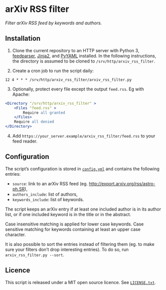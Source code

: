 
# arXiv RSS filter

*Filter arXiv RSS feed by keywords and authors.*


## Installation

1. Clone the current repository to an HTTP server with Python 3, [feedparser],
[Jinja2], and [PyYAML] installed.  In the following instructions, the directory
is assumed to be cloned to `/srv/http/arxiv_rss_filter`.

2. Create a cron job to run the script daily:

~~~crontab
12 4 * * * /srv/http/arxiv_rss_filter/arxiv_rss_filter.py
~~~

3. Optionally, protect every file except the output `feed.rss`. Eg with Apache:

~~~apache
<Directory "/srv/http/arxiv_rss_filter" >
    <Files "feed.rss" >
        Require all granted
    </Files>
    Require all denied
</Directory>
~~~

4. Add `https://your_server.example/arxiv_rss_filter/feed.rss` to
   your feed reader.


[feedparser]: https://pypi.org/project/feedparser/
[Jinja2]: https://pypi.org/project/Jinja2/
[PyYAML]: https://pypi.org/project/PyYAML/


## Configuration

The script’s configuration is stored in [`config.yml`](config.yml) and contains the
following entries:

- `source`: link to an arXiv RSS feed
  (eg. <http://export.arxiv.org/rss/astro-ph.SR>),
- `authors_include`: list of authors,
- `keywords_include`: list of keywords.

The script keeps an arXiv entry if at least one included author is in its
author list, or if one included keyword is in the title or in the abstract.

Case insensitive matching is applied for lower case keywords. Case sensitive
matching for keywords containing at least an upper case character.

It is also possible to sort the entries instead of filtering them (eg. to make
sure your filters don’t drop interesting entries).
To do so, run `arxiv_rss_filter.py --sort`.

## Licence

This script is released under a MIT open source licence. See
[`LICENSE.txt`](LICENSE.txt).
